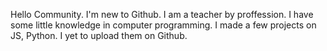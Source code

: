 Hello Community. I'm new to Github. I am a teacher by proffession. I have some little knowledge in computer programming. I made a few projects on JS, Python. I yet to upload them on Github.
